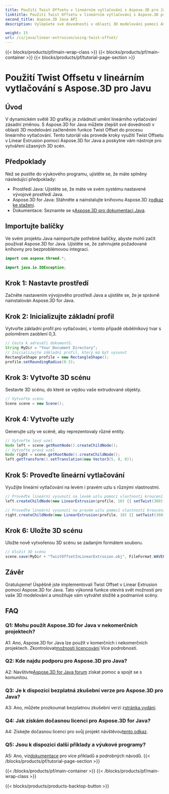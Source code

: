 ```yaml
---
title: Použití Twist Offsetu v lineárním vytlačování s Aspose.3D pro Javu
linktitle: Použití Twist Offsetu v lineárním vytlačování s Aspose.3D pro Javu
second_title: Aspose.3D Java API
description: Vylepšete své dovednosti v oblasti 3D modelování pomocí Aspose.3D for Java. Naučte se používat Twist Offset v lineárním vytlačování v tomto komplexním tutoriálu.

weight: 15
url: /cs/java/linear-extrusion/using-twist-offset/
---
```


{{< blocks/products/pf/main-wrap-class >}}
{{< blocks/products/pf/main-container >}}
{{< blocks/products/pf/tutorial-page-section >}}

# Použití Twist Offsetu v lineárním vytlačování s Aspose.3D pro Javu

## Úvod

V dynamickém světě 3D grafiky je zvládnutí umění lineárního vytlačování zásadní změnou. S Aspose.3D for Java můžete zlepšit své dovednosti v oblasti 3D modelování začleněním funkce Twist Offset do procesu lineárního vytlačování. Tento tutoriál vás provede kroky využití Twist Offsetu v Linear Extrusion pomocí Aspose.3D for Java a poskytne vám nástroje pro vytváření úžasných 3D scén.

## Předpoklady

Než se pustíte do výukového programu, ujistěte se, že máte splněny následující předpoklady:

- Prostředí Java: Ujistěte se, že máte ve svém systému nastavené vývojové prostředí Java.
-  Aspose.3D for Java: Stáhněte a nainstalujte knihovnu Aspose.3D z[odkaz ke stažení](https://releases.aspose.com/3d/java/).
-  Dokumentace: Seznamte se s[Aspose.3D pro dokumentaci Java](https://reference.aspose.com/3d/java/).

## Importujte balíčky

Ve svém projektu Java naimportujte potřebné balíčky, abyste mohli začít používat Aspose.3D for Java. Ujistěte se, že zahrnujete požadované knihovny pro bezproblémovou integraci.

```java
import com.aspose.threed.*;

import java.io.IOException;
```

## Krok 1: Nastavte prostředí

Začněte nastavením vývojového prostředí Java a ujistěte se, že je správně nainstalován Aspose.3D for Java.

## Krok 2: Inicializujte základní profil

Vytvořte základní profil pro vytlačování, v tomto případě obdélníkový tvar s poloměrem zaoblení 0,3.

```java
// Cesta k adresáři dokumentů.
String MyDir = "Your Document Directory";
// Inicializujte základní profil, který má být vysunut
RectangleShape profile = new RectangleShape();
profile.setRoundingRadius(0.3);
```

## Krok 3: Vytvořte 3D scénu

Sestavte 3D scénu, do které se vejdou vaše extrudované objekty.

```java
// Vytvořte scénu
Scene scene = new Scene();
```

## Krok 4: Vytvořte uzly

Generujte uzly ve scéně, aby reprezentovaly různé entity.

```java
// Vytvořte levý uzel
Node left = scene.getRootNode().createChildNode();
// Vytvořte pravý uzel
Node right = scene.getRootNode().createChildNode();
left.getTransform().setTranslation(new Vector3(5, 0, 0));
```

## Krok 5: Proveďte lineární vytlačování

Využijte lineární vytlačování na levém i pravém uzlu s různými vlastnostmi.

```java
// Proveďte lineární vysunutí na levém uzlu pomocí vlastnosti kroucení a řezy
left.createChildNode(new LinearExtrusion(profile, 10) {{ setTwist(360); setSlices(100); }});

// Proveďte lineární vysunutí na pravém uzlu pomocí vlastností kroucení, kroucení offsetu a řezů
right.createChildNode(new LinearExtrusion(profile, 10) {{ setTwist(360); setSlices(100); setTwistOffset(new Vector3(3, 0, 0)); }});
```

## Krok 6: Uložte 3D scénu

Uložte nově vytvořenou 3D scénu se zadaným formátem souboru.

```java
// Uložit 3D scénu
scene.save(MyDir + "TwistOffsetInLinearExtrusion.obj", FileFormat.WAVEFRONTOBJ);
```

## Závěr

Gratulujeme! Úspěšně jste implementovali Twist Offset v Linear Extrusion pomocí Aspose.3D for Java. Tato výkonná funkce otevírá svět možností pro vaše 3D modelování a umožňuje vám vytvářet složité a podmanivé scény.

## FAQ

### Q1: Mohu použít Aspose.3D for Java v nekomerčních projektech?

 A1: Ano, Aspose.3D for Java lze použít v komerčních i nekomerčních projektech. Zkontrolovat[možnosti licencování](https://purchase.aspose.com/buy) Více podrobností.

### Q2: Kde najdu podporu pro Aspose.3D pro Java?

 A2: Navštivte[Aspose.3D for Java forum](https://forum.aspose.com/c/3d/18) získat pomoc a spojit se s komunitou.

### Q3: Je k dispozici bezplatná zkušební verze pro Aspose.3D pro Java?

 A3: Ano, můžete prozkoumat bezplatnou zkušební verzi z[stránka vydání](https://releases.aspose.com/).

### Q4: Jak získám dočasnou licenci pro Aspose.3D for Java?

 A4: Získejte dočasnou licenci pro svůj projekt návštěvou[tento odkaz](https://purchase.aspose.com/temporary-license/).

### Q5: Jsou k dispozici další příklady a výukové programy?

 A5: Ano, viz[dokumentace](https://reference.aspose.com/3d/java/) pro více příkladů a podrobných návodů.
{{< /blocks/products/pf/tutorial-page-section >}}

{{< /blocks/products/pf/main-container >}}
{{< /blocks/products/pf/main-wrap-class >}}

{{< blocks/products/products-backtop-button >}}

